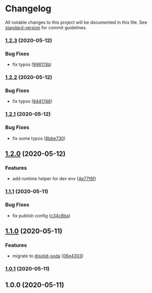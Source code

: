 # Changelog

All notable changes to this project will be documented in this file. See [standard-version](https://github.com/conventional-changelog/standard-version) for commit guidelines.

### [1.2.3](https://github.com/solid-soda/ts-to-node/compare/v1.2.2...v1.2.3) (2020-05-12)

### Bug Fixes

- fix typos ([996113b](https://github.com/solid-soda/ts-to-node/commit/996113b5c74768e0865955caab78911563709f6b))

### [1.2.2](https://github.com/solid-soda/ts-to-node/compare/v1.2.1...v1.2.2) (2020-05-12)

### Bug Fixes

- fix typos ([9441746](https://github.com/solid-soda/ts-to-node/commit/9441746d895d1a79ae198f5628cbd029e3d23061))

### [1.2.1](https://github.com/solid-soda/ts-to-node/compare/v1.2.0...v1.2.1) (2020-05-12)

### Bug Fixes

- fix some typos ([8bbe730](https://github.com/solid-soda/ts-to-node/commit/8bbe730d4b62f346435ff1a9f60cdc56a7bd6e98))

## [1.2.0](https://github.com/solid-soda/ts-to-node/compare/v1.1.1...v1.2.0) (2020-05-12)

### Features

- add runtime helper for dev env ([4e77f6f](https://github.com/solid-soda/ts-to-node/commit/4e77f6f79ace2663d8071ee3efc8db02d206ae4b))

### [1.1.1](https://github.com/solid-soda/ts-to-node/compare/v1.1.0...v1.1.1) (2020-05-11)

### Bug Fixes

- fix publish config ([c34c8ba](https://github.com/solid-soda/ts-to-node/commit/c34c8ba8fef7cdbfb59db36365ee386a99d707e8))

## [1.1.0](https://github.com/solid-soda/ts-to-node/compare/v1.0.1...v1.1.0) (2020-05-11)

### Features

- migrate to [@solid-soda](https://github.com/solid-soda) ([06e4303](https://github.com/solid-soda/ts-to-node/commit/06e430373833113eda971bd1c6aa80e58e27b21d))

### [1.0.1](https://github.com/solid-soda/ts-to-node/compare/v1.0.0...v1.0.1) (2020-05-11)

## 1.0.0 (2020-05-11)
